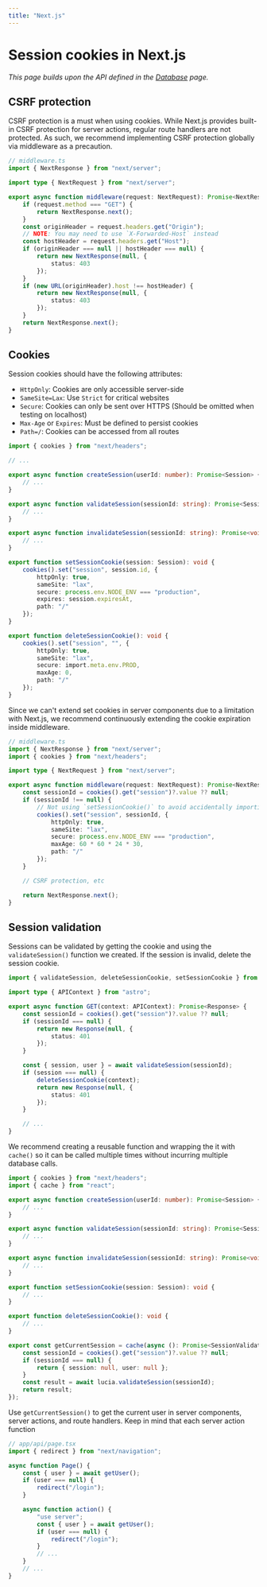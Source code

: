 ```yaml
---
title: "Next.js"
---
```


# Session cookies in Next.js

_This page builds upon the API defined in the [Database](/sessions/database) page._

## CSRF protection

CSRF protection is a must when using cookies. While Next.js provides built-in CSRF protection for server actions, regular route handlers are not protected. As such, we recommend implementing CSRF protection globally via middleware as a precaution.

```ts
// middleware.ts
import { NextResponse } from "next/server";

import type { NextRequest } from "next/server";

export async function middleware(request: NextRequest): Promise<NextResponse> {
	if (request.method === "GET") {
		return NextResponse.next();
	}
	const originHeader = request.headers.get("Origin");
	// NOTE: You may need to use `X-Forwarded-Host` instead
	const hostHeader = request.headers.get("Host");
	if (originHeader === null || hostHeader === null) {
		return new NextResponse(null, {
			status: 403
		});
	}
	if (new URL(originHeader).host !== hostHeader) {
		return new NextResponse(null, {
			status: 403
		});
	}
	return NextResponse.next();
}
```

## Cookies

Session cookies should have the following attributes:

- `HttpOnly`: Cookies are only accessible server-side
- `SameSite=Lax`: Use `Strict` for critical websites
- `Secure`: Cookies can only be sent over HTTPS (Should be omitted when testing on localhost)
- `Max-Age` or `Expires`: Must be defined to persist cookies
- `Path=/`: Cookies can be accessed from all routes

```ts
import { cookies } from "next/headers";

// ...

export async function createSession(userId: number): Promise<Session> {
	// ...
}

export async function validateSession(sessionId: string): Promise<SessionValidationResult> {
	// ...
}

export async function invalidateSession(sessionId: string): Promise<void> {
	// ...
}

export function setSessionCookie(session: Session): void {
	cookies().set("session", session.id, {
		httpOnly: true,
		sameSite: "lax",
		secure: process.env.NODE_ENV === "production",
		expires: session.expiresAt,
		path: "/"
	});
}

export function deleteSessionCookie(): void {
	cookies().set("session", "", {
		httpOnly: true,
		sameSite: "lax",
		secure: import.meta.env.PROD,
		maxAge: 0,
		path: "/"
	});
}
```

Since we can't extend set cookies in server components due to a limitation with Next.js, we recommend continuously extending the cookie expiration inside middleware.

```ts
// middleware.ts
import { NextResponse } from "next/server";
import { cookies } from "next/headers";

import type { NextRequest } from "next/server";

export async function middleware(request: NextRequest): Promise<NextResponse> {
	const sessionId = cookies().get("session")?.value ?? null;
	if (sessionId !== null) {
		// Not using `setSessionCookie()` to avoid accidentally importing Node-only modules.
		cookies().set("session", sessionId, {
			httpOnly: true,
			sameSite: "lax",
			secure: process.env.NODE_ENV === "production",
			maxAge: 60 * 60 * 24 * 30,
			path: "/"
		});
	}

	// CSRF protection, etc

	return NextResponse.next();
}
```

## Session validation

Sessions can be validated by getting the cookie and using the `validateSession()` function we created. If the session is invalid, delete the session cookie.

```ts
import { validateSession, deleteSessionCookie, setSessionCookie } from "$lib/server/auth";

import type { APIContext } from "astro";

export async function GET(context: APIContext): Promise<Response> {
	const sessionId = cookies().get("session")?.value ?? null;
	if (sessionId === null) {
		return new Response(null, {
			status: 401
		});
	}

	const { session, user } = await validateSession(sessionId);
	if (session === null) {
		deleteSessionCookie(context);
		return new Response(null, {
			status: 401
		});
	}

	// ...
}
```

We recommend creating a reusable function and wrapping the it with `cache()` so it can be called multiple times without incurring multiple database calls.

```ts
import { cookies } from "next/headers";
import { cache } from "react";

export async function createSession(userId: number): Promise<Session> {
	// ...
}

export async function validateSession(sessionId: string): Promise<SessionValidationResult> {
	// ...
}

export async function invalidateSession(sessionId: string): Promise<void> {
	// ...
}

export function setSessionCookie(session: Session): void {
	// ...
}

export function deleteSessionCookie(): void {
	// ...
}

export const getCurrentSession = cache(async (): Promise<SessionValidationResult> => {
	const sessionId = cookies().get("session")?.value ?? null;
	if (sessionId === null) {
		return { session: null, user: null };
	}
	const result = await lucia.validateSession(sessionId);
	return result;
});
```

Use `getCurrentSession()` to get the current user in server components, server actions, and route handlers. Keep in mind that each server action function

```ts
// app/api/page.tsx
import { redirect } from "next/navigation";

async function Page() {
	const { user } = await getUser();
	if (user === null) {
		redirect("/login");
	}

	async function action() {
		"use server";
		const { user } = await getUser();
		if (user === null) {
			redirect("/login");
		}
		// ...
	}
	// ...
}
```
